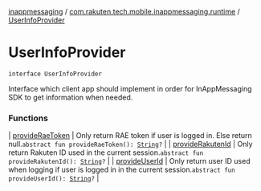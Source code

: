 [inappmessaging](../../index.md) / [com.rakuten.tech.mobile.inappmessaging.runtime](../index.md) / [UserInfoProvider](./index.md)

# UserInfoProvider

`interface UserInfoProvider`

Interface which client app should implement in order for InAppMessaging SDK to get information
when needed.

### Functions

| [provideRaeToken](provide-rae-token.md) | Only return RAE token if user is logged in. Else return null.`abstract fun provideRaeToken(): `[`String`](https://kotlinlang.org/api/latest/jvm/stdlib/kotlin/-string/index.html)`?` |
| [provideRakutenId](provide-rakuten-id.md) | Only return Rakuten ID used in the current session.`abstract fun provideRakutenId(): `[`String`](https://kotlinlang.org/api/latest/jvm/stdlib/kotlin/-string/index.html)`?` |
| [provideUserId](provide-user-id.md) | Only return user ID used when logging if user is logged in in the current session.`abstract fun provideUserId(): `[`String`](https://kotlinlang.org/api/latest/jvm/stdlib/kotlin/-string/index.html)`?` |

